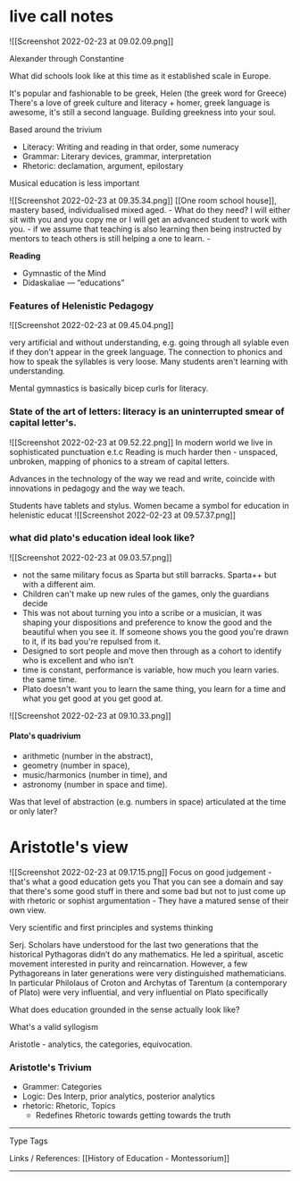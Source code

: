 # live call notes 
![[Screenshot 2022-02-23 at 09.02.09.png]]

Alexander through Constantine

What did schools look like at this time as it established scale in Europe.

It's popular and fashionable to be greek, Helen (the greek word for Greece)
There's a love of greek culture and literacy + homer, greek language is awesome, it's still a second language. Building greekness into your soul.

Based around the trivium
- Literacy: Writing and reading in that order, some numeracy
- Grammar: Literary devices, grammar, interpretation
- Rhetoric: declamation, argument, epilostary 

Musical education is less important

![[Screenshot 2022-02-23 at 09.35.34.png]]
[[One room school house]], mastery based, individualised mixed aged. 
	- What do they need? I will either sit with you and you copy me or I will get an advanced student to work with you. 
	-  if we assume that teaching is also learning then being instructed by mentors to teach others is still helping a one to learn. 
	- 


**Reading**

- Gymnastic of the Mind
- Didaskaliae — “educations”

### Features of Helenistic Pedagogy

![[Screenshot 2022-02-23 at 09.45.04.png]]

very artificial and without understanding, e.g. going through all sylable even if they don't appear in the greek language. The connection to phonics and how to speak the syllables is very loose. Many students aren't learning with understanding. 

Mental gymnastics is basically bicep curls for literacy. 

### State of the art of letters: literacy is an uninterrupted smear of capital letter's. 

![[Screenshot 2022-02-23 at 09.52.22.png]]
In modern world we live in sophisticated punctuation e.t.c 
Reading is much harder then - unspaced, unbroken, mapping of phonics to a stream of capital letters.


Advances in the technology of the way we read and write, coincide with innovations in pedagogy and the way we teach. 

Students have tablets and stylus. Women became a symbol for education in helenistic educat
![[Screenshot 2022-02-23 at 09.57.37.png]]


### what did plato's education ideal look like?
![[Screenshot 2022-02-23 at 09.03.57.png]]

- not the same military focus as Sparta but still barracks. Sparta++ but with a different aim.
- Children can't make up new rules of the games, only the guardians decide
- This was not about turning you into a scribe or a musician, it was shaping your dispositions and preference to know the good and the beautiful when you see it. If someone shows you the good you're drawn to it, if its bad you're repulsed from it. 
- Designed to sort people and move then through as a cohort to identify who is excellent and who isn't
- time is constant, performance is variable, how much you learn varies. the same time. 
- Plato doesn't want you to learn the same thing, you learn for a time and what you get good at you get good at. 

![[Screenshot 2022-02-23 at 09.10.33.png]]



#### Plato's quadrivium

- arithmetic (number in the abstract), 
- geometry (number in space), 
- music/harmonics (number in time), and 
- astronomy (number in space and time).

Was that level of abstraction (e.g. numbers in space) articulated at the time or only later?

# Aristotle's view

![[Screenshot 2022-02-23 at 09.17.15.png]]
Focus on good judgement - that's what a good education gets you
That you can see a domain and say that there's some good stuff in there and some bad but not to just come up with rhetoric or sophist argumentation - They have a matured sense of their own view. 

Very scientific and first principles and systems thinking

Serj. Scholars have understood for the last two generations that the historical Pythagoras didn’t do any mathematics. He led a spiritual, ascetic movement interested in purity and reincarnation. However, a few Pythagoreans in later generations were very distinguished mathematicians. In particular Philolaus of Croton and Archytas of Tarentum (a contemporary of Plato) were very influential, and very influential on Plato specifically

What does education grounded in the sense actually look like?

What's a valid syllogism

Aristotle - analytics, the categories, equivocation.

### Aristotle's Trivium 

- Grammer: Categories 
- Logic: Des Interp, prior analytics, posterior analytics 
- rhetoric: Rhetoric, Topics
	- Redefines Rhetoric towards getting towards the truth




---
Type 
Tags 

Links / References:
[[History of Education - Montessorium]]



---